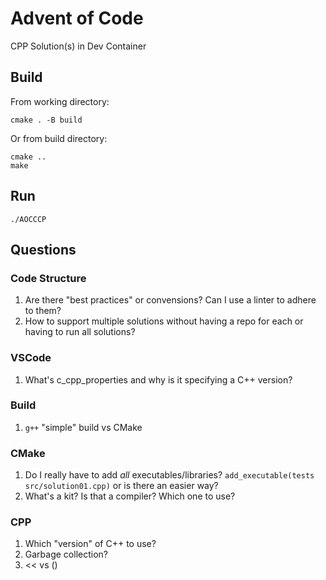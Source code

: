 # Advent of Code

CPP Solution(s) in Dev Container

## Build

From working directory:

```
cmake . -B build
```

Or from build directory:

```
cmake ..
make
```

## Run

```
./AOCCCP
```

## Questions

### Code Structure

1. Are there "best practices" or convensions? Can I use a linter to adhere to them?
1. How to support multiple solutions without having a repo for each or having to run all solutions?

### VSCode

1. What's c_cpp_properties and why is it specifying a C++ version?

### Build

1. `g++` "simple" build vs CMake

### CMake

1. Do I really have to add _all_ executables/libraries? `add_executable(tests src/solution01.cpp)` or is there an easier way?
1. What's a kit? Is that a compiler? Which one to use?

### CPP

1. Which "version" of C++ to use?
1. Garbage collection?
1. << vs ()
